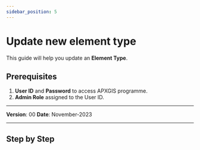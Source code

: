 ```yaml
---
sidebar_position: 5
---
```


# Update new element type

This guide will help you update an **Element Type**.

## **Prerequisites**
1.	**User ID** and **Password** to access APXGIS programme.
2.	**Admin Role** assigned to the User ID.

------------

**Version**: 00
**Date**: November-2023

------------
## **Step by Step**
